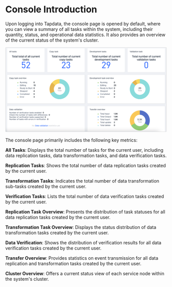 # Console Introduction

Upon logging into Tapdata, the console page is opened by default, where you can view a summary of all tasks within the system, including their quantity, status, and operational data statistics. It also provides an overview of the current status of the system's cluster.

![](../images/workshop.png)

The console page primarily includes the following key metrics:

**All Tasks**: Displays the total number of tasks for the current user, including data replication tasks, data transformation tasks, and data verification tasks.

**Replication Tasks**: Shows the total number of data replication tasks created by the current user.

**Transformation Tasks**: Indicates the total number of data transformation sub-tasks created by the current user.

**Verification Tasks**: Lists the total number of data verification tasks created by the current user.

**Replication Task Overview**: Presents the distribution of task statuses for all data replication tasks created by the current user.

**Transformation Task Overview**: Displays the status distribution of data transformation tasks created by the current user.

**Data Verification**: Shows the distribution of verification results for all data verification tasks created by the current user.

**Transfer Overview**: Provides statistics on event transmission for all data replication and transformation tasks created by the current user.

**Cluster Overview**: Offers a current status view of each service node within the system's cluster.